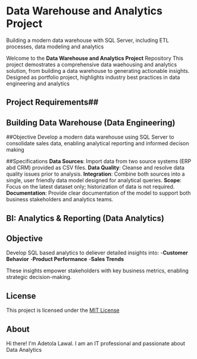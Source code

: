 # Data Warehouse and Analytics Project

Building a modern data warehouse with SQL Server, including ETL processes, data modeling and analytics

Welcome to the **Data Warehouse and Analytics Project** Repository
This project demostrates a comprehensive data waehousing and analytics solution, from building a data warehouse to generating actionable insights. Designed as portfolio project, highlights industry best practices in data engineering and analytics 

## Project Requirements##
## Building Data Warehouse (Data Engineering)

##Objective
Develop a modern data warehouse using SQL Server to consolidate sales data, enabling analytical reporting and informed decison making

##Specifications
**Data Sources**: Import data from two source systems (ERP abd CRM) provided as CSV files.
**Data Quality**: Cleanse and resolve data quality issues prior to analysis.
**Integration**: Combine both sources into a single, user friendly data model designed for analytical queries.
**Scope**: Focus on the latest dataset only; historization of data is not required.
**Documentation**: Provide clear documentation of the model to support both business stakeholders and analytics teams.

## BI: Analytics & Reporting (Data Analytics)

## Objective
Develop SQL based analytics to deliever detailed insights into:
-**Customer Behavior**
-**Product Performance**
-**Sales Trends**

These insights empower stakeholders with key business metrics, enabling strategic decision-making.

## License
This project is licensed under the [MIT License](LICENSE)

## About
Hi there! I'm Adetola Lawal. I am an IT professional and passionate about Data Analytics
